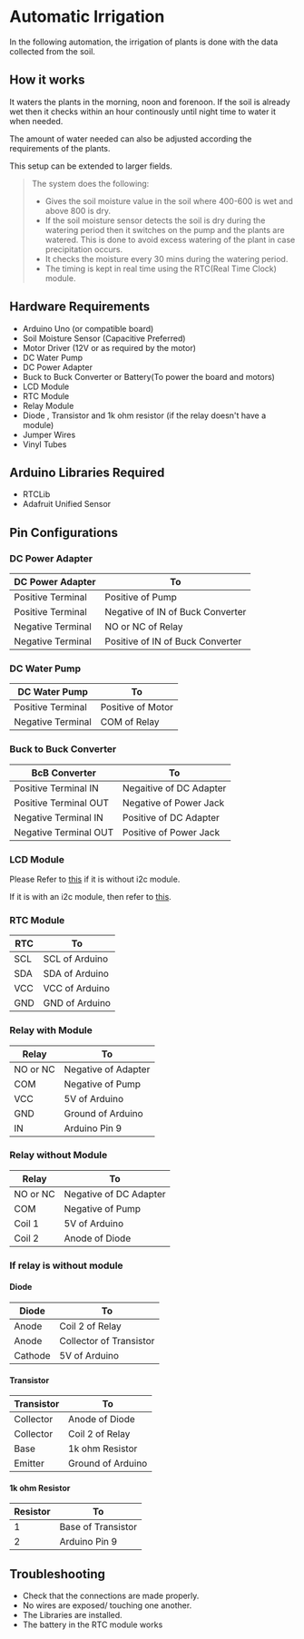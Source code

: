 # Automatic Irrigation

In the following automation, the irrigation of plants is done with the data collected from the soil.

## How it works

It waters the plants in the morning, noon and forenoon. If the soil is already wet then it checks within an hour continously until night time to water it when needed.

The amount of water needed can also be adjusted according the requirements of the plants.

This setup can be extended to larger fields.

> The system does the following:
> * Gives the soil moisture value in the soil where 400-600 is wet and above 800 is dry.
> *  If the soil moisture sensor detects the soil is dry during the watering period then it switches on the pump and the plants are watered. This is done to avoid excess watering of the plant in case precipitation occurs.
> * It checks the moisture every 30 mins during the watering period.
> * The timing is kept in real time using the RTC(Real Time Clock) module.  


## Hardware Requirements

- Arduino Uno (or compatible board)
- Soil Moisture Sensor (Capacitive Preferred)
- Motor Driver (12V or as required by the motor)
- DC Water Pump 
- DC Power Adapter
- Buck to Buck Converter or Battery(To power the board and motors)
- LCD Module
- RTC Module
- Relay Module
- Diode , Transistor and 1k ohm resistor (if the relay doesn't have a module)
- Jumper Wires
- Vinyl Tubes


## Arduino Libraries Required

- RTCLib
- Adafruit Unified Sensor


## Pin Configurations

### DC Power Adapter

| DC Power Adapter | To |
|-----------|-------------|
| Positive Terminal | Positive of Pump |
| Positive Terminal | Negative of IN of Buck Converter |
| Negative Terminal | NO or NC of Relay |
| Negative Terminal | Positive of IN of Buck Converter |

### DC Water Pump

| DC Water Pump | To |
|-----------|-------------|
| Positive Terminal | Positive of Motor |
| Negative Terminal | COM of Relay |

### Buck to Buck Converter

| BcB Converter | To |
|-----------|-------------|
| Positive Terminal IN | Negaitive of DC Adapter |
| Positive Terminal OUT| Negative of Power Jack |
| Negative Terminal IN | Positive of DC Adapter |
| Negative Terminal OUT| Positive of Power Jack |

### LCD Module 

Please Refer to [this](https://howtomechatronics.com/tutorials/arduino/lcd-tutorial/) if it is without i2c module.

If it is with an i2c module, then refer to [this](https://lastminuteengineers.com/i2c-lcd-arduino-tutorial/).

### RTC Module

| RTC | To |
|-|-|
| SCL | SCL of Arduino |
| SDA | SDA of Arduino |
| VCC | VCC of Arduino |
| GND | GND of Arduino |

### Relay with Module

| Relay | To |
|-----------|-------------|
| NO or NC | Negative of Adapter |
| COM | Negative of Pump |
| VCC | 5V of Arduino |
| GND | Ground of Arduino |
| IN | Arduino Pin 9 |

### Relay without Module

| Relay | To |
|-----------|-------------|
| NO or NC | Negative of DC Adapter |
| COM | Negative of Pump |
| Coil 1 | 5V of Arduino |
| Coil 2 | Anode of Diode |

### If relay is without module

#### Diode 

| Diode | To |
|-----------|-------------|
| Anode | Coil 2 of Relay |
| Anode | Collector of Transistor |
| Cathode | 5V of Arduino |

#### Transistor 

| Transistor | To |
|-----------|-------------|
| Collector | Anode of Diode |
| Collector | Coil 2 of Relay |
| Base | 1k ohm Resistor |
| Emitter | Ground of Arduino |

#### 1k ohm Resistor

| Resistor | To |
|-----------|-------------|
| 1 | Base of Transistor |
| 2 | Arduino Pin 9 |


## Troubleshooting

- Check that the connections are made properly.
- No wires are exposed/ touching one another.
- The Libraries are installed.
- The battery in the RTC module works